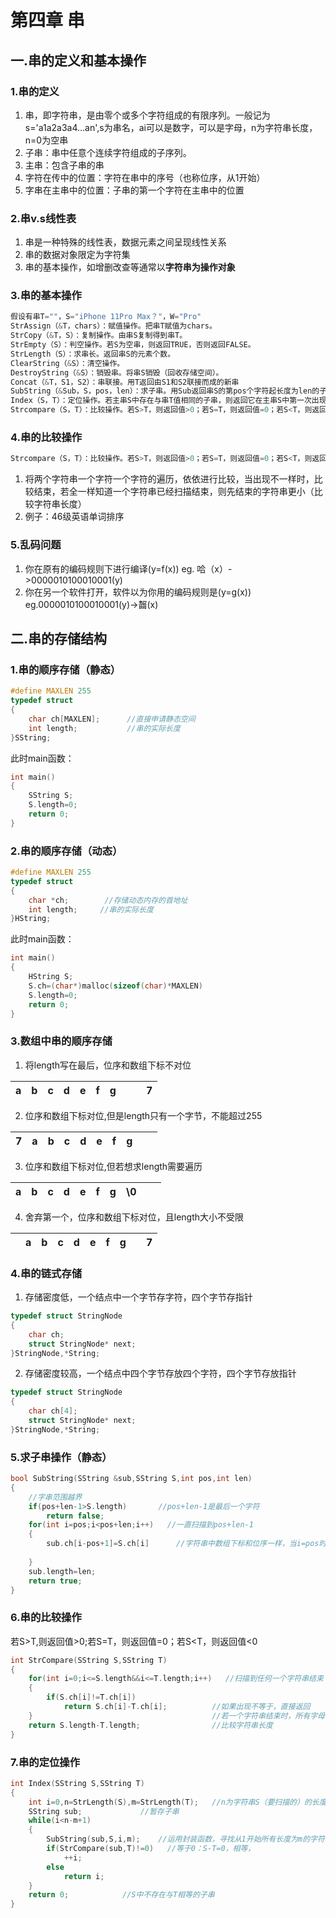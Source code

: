 # 第四章  串

## 一.串的定义和基本操作

### 1.串的定义

1. 串，即字符串，是由零个或多个字符组成的有限序列。一般记为s='a1a2a3a4...an',s为串名，ai可以是数字，可以是字母，n为字符串长度，n=0为空串
2. 子串：串中任意个连续字符组成的子序列。
3. 主串：包含子串的串
4. 字符在传中的位置：字符在串中的序号（也称位序，从1开始）
5. 字串在主串中的位置：子串的第一个字符在主串中的位置

### 2.串v.s线性表

1. 串是一种特殊的线性表，数据元素之间呈现线性关系
2. 串的数据对象限定为字符集
3. 串的基本操作，如增删改查等通常以**字符串为操作对象**

### 3.串的基本操作

````c++
假设有串T=""，S="iPhone 11Pro Max？"，W="Pro"
StrAssign（&T，chars）：赋值操作。把串T赋值为chars。
StrCopy（&T，S）：复制操作。由串S复制得到串T。
StrEmpty（S）：判空操作。若S为空串，则返回TRUE，否则返回FALSE。
StrLength（S）：求串长。返回串S的元素个数。
ClearString（&S）：清空操作。
DestroyString（&S）：销毁串。将串S销毁（回收存储空间）。
Concat（&T，S1，S2）：串联接。用T返回由S1和S2联接而成的新串
SubString（&Sub，S，pos，len）：求子串。用Sub返回串S的第pos个字符起长度为len的子串。
Index（S，T）：定位操作。若主串S中存在与串T值相同的子串，则返回它在主串S中第一次出现的位置；否则函数值为0。
Strcompare（S，T）：比较操作。若S>T，则返回值>0；若S=T，则返回值=0；若S<T，则返回值<0。

````

### 4.串的比较操作

````c++
Strcompare（S，T）：比较操作。若S>T，则返回值>0；若S=T，则返回值=0；若S<T，则返回值<0。
````

1. 将两个字符串一个字符一个字符的遍历，依依进行比较，当出现不一样时，比较结束，若全一样知道一个字符串已经扫描结束，则先结束的字符串更小（比较字符串长度）
2. 例子：46级英语单词排序

### 5.乱码问题

1. 你在原有的编码规则下进行编译(y=f(x))  eg. 哈（x）->0000010100010001(y)
2. 你在另一个软件打开，软件以为你用的编码规则是(y=g(x))   eg.0000010100010001(y)->齧(x)

## 二.串的存储结构

### 1.串的顺序存储（静态）

````c++
#define MAXLEN 255
typedef struct
{
    char ch[MAXLEN];      //直接申请静态空间
    int length;           //串的实际长度
}SString;
````

此时main函数：

````c++
int main()
{
    SString S;
    S.length=0;
    return 0;
}
````

### 2.串的顺序存储（动态）

````c++
#define MAXLEN 255
typedef struct
{
    char *ch;        //存储动态内存的首地址
    int length;     //串的实际长度
}HString;
````

此时main函数：

````c++
int main()
{
    HString S;
    S.ch=(char*)malloc(sizeof(char)*MAXLEN)
    S.length=0;
    return 0;
}
````

### 3.数组中串的顺序存储

1. 将length写在最后，位序和数组下标不对位

|  a   |  b   |  c   |  d   |  e   |  f   |  g   |      |      |  7   |
| :--: | :--: | :--: | :--: | :--: | :--: | :--: | ---- | ---- | :--: |

2. 位序和数组下标对位,但是length只有一个字节，不能超过255

|  7   |  a   |  b   |  c   |  d   |  e   |  f   |  g   |      |      |
| :--: | :--: | :--: | :--: | :--: | :--: | :--: | :--: | ---- | ---- |

3. 位序和数组下标对位,但若想求length需要遍历

|  a   |  b   |  c   |  d   |  e   |  f   |  g   |  \0  |      |      |
| :--: | :--: | :--: | :--: | :--: | :--: | :--: | :--: | ---- | ---- |

4. 舍弃第一个，位序和数组下标对位，且length大小不受限

|      |  a   |  b   |  c   |  d   |  e   |  f   |  g   |      |  7   |
| :--: | :--: | :--: | :--: | :--: | :--: | :--: | :--: | ---- | :--: |

### 4.串的链式存储

1. 存储密度低，一个结点中一个字节存字符，四个字节存指针

````c++
typedef struct StringNode
{
    char ch;
    struct StringNode* next;
}StringNode,*String;
````

2. 存储密度较高，一个结点中四个字节存放四个字符，四个字节存放指针

````c++
typedef struct StringNode
{
    char ch[4];
    struct StringNode* next;
}StringNode,*String;
````

### 5.求子串操作（静态）

````c++
bool SubString(SString &sub,SString S,int pos,int len)
{
    //字串范围越界
    if(pos+len-1>S.length)       //pos+len-1是最后一个字符
        return false;
    for(int i=pos;i<pos+len;i++)   //一直扫描到pos+len-1
    {
        sub.ch[i-pos+1]=S.ch[i]      //字符串中数组下标和位序一样，当i=pos时，i-pos+1=1
          
    }
    sub.length=len;
    return true;    
}
````

### 6.串的比较操作
 若S>T,则返回值>0;若S=T，则返回值=0；若S<T，则返回值<0
````c++
int StrCompare(SString S,SString T)
{
    for(int i=0;i<=S.length&&i<=T.length;i++)   //扫描到任何一个字符串结束
    {
        if(S.ch[i]!=T.ch[i])
            return S.ch[i]-T.ch[i];          //如果出现不等于，直接返回
    }                                        //若一个字符串结束时，所有字母都等于，则跳出循环
    return S.length-T.length;                //比较字符串长度
}
````

### 7.串的定位操作

````c++
int Index(SString S,SString T)
{
    int i=0,n=StrLength(S),m=StrLength(T);   //n为字符串S（要扫描的）的长度，m为T的长度
    SString sub;             //暂存子串
    while(i<n-m+1)
    {
        SubString(sub,S,i,m);    //运用封装函数，寻找从1开始所有长度为m的字符串
        if(StrCompare(sub,T)!=0)   //等于0：S-T=0，相等，
            ++i;                   
        else
            return i;
    }
    return 0;            //S中不存在与T相等的子串
}
````


